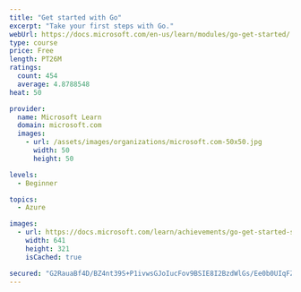 ```yaml
---
title: "Get started with Go"
excerpt: "Take your first steps with Go."
webUrl: https://docs.microsoft.com/en-us/learn/modules/go-get-started/
type: course
price: Free
length: PT26M
ratings:
  count: 454
  average: 4.8788548
heat: 50

provider:
  name: Microsoft Learn
  domain: microsoft.com
  images:
    - url: /assets/images/organizations/microsoft.com-50x50.jpg
      width: 50
      height: 50

levels:
  - Beginner

topics:
  - Azure

images:
  - url: https://docs.microsoft.com/learn/achievements/go-get-started-social.png
    width: 641
    height: 321
    isCached: true

secured: "G2RauaBf4D/BZ4nt39S+P1ivwsGJoIucFov9BSIE8I2BzdWlGs/Ee0b0UIqFZD3+Uy3U/b4rR2j5Nfwjpb3JZ+/6JHH1DNuYajcc6ghjTLWJwmIyzFWuaMNdZM6PG5JsLGP0kT7YD/nmD9Apctm+09fA31hfJiC0Ml8e6kw6TOxpN9We5CnRQbcqyUaCuOFTnwZvrNzAu2dmDFxf+AEDxFfYW8Sz3ehmG8suxO1YI8/9mVLtLpG2ltPa+VNjzgCio+ilhsT7NqZSZo5LzxaRsrevrZRTBaPPGJ0qaypAcJZAGxaFj1F2GxSLhoMo2y267KvH+gLrDNtyZCxVGk6yd1yh3PihpThH2ooLto3rQCAnde0DPVN8YtHPkvUnUH7DkULcyd8wvtJ/ESqBC+oiXhSGAQp5nIjrWSVlneS4d2g=;P4x/W9q7tLdTt6VnZMCBOg=="
---
```


